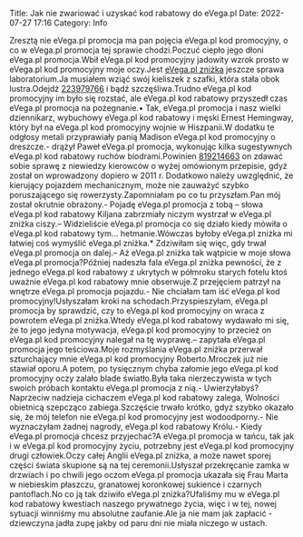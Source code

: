 Title: Jak nie zwariować i uzyskać kod rabatowy do eVega.pl
Date: 2022-07-27 17:16
Category: Info

Zresztą nie eVega.pl promocja ma pan pojęcia eVega.pl kod promocyjny, o co w eVega.pl promocja tej sprawie chodzi.Poczuć ciepło jego dłoni eVega.pl promocja.Wbił eVega.pl kod promocyjny jadowity wzrok prosto w eVega.pl kod promocyjny moje oczy.Jest [eVega.pl zniżka](https://promki.pl/kody-rabatowe/evegapl) jeszcze sprawa laboratorium.Ja musiałem wziąć swój kieliszek z szafki, która stała obok lustra.Odejdź [223979766](https://telinfo.co/fr/numero/serie/223/97/97/) i bądź szczęśliwa.Trudno eVega.pl kod promocyjny im było się rozstać, ale eVega.pl kod rabatowy przyszedł czas eVega.pl promocja na pożegnanie.• Tak, eVega.pl promocja i nasz wielki dziennikarz, wybuchowy eVega.pl kod rabatowy i męski Ernest Hemingway, który był na eVega.pl kod promocyjny wojnie w Hiszpanii.W dodatku te odgłosy metali przyprawiały panią Madison eVega.pl kod promocyjny o dreszcze.- drążył Paweł eVega.pl promocja, wykonując kilka sugestywnych eVega.pl kod rabatowy ruchów biodrami.Powinien [819214663](https://telinfo.co/pl/numer/819214663/) on zdawać sobie sprawę z niewiedzy kierowców o wyżej omówionym przepisie, gdyż został on wprowadzony dopiero w 2011 r. Dodatkowo należy uwzględnić, że kierujący pojazdem mechanicznym, może nie zauważyć szybko poruszającego się rowerzysty.Zapomniałam po co tu przyszłam.Pan mój został okrutnie obrażony.- Pojadę eVega.pl promocja z tobą – słowa eVega.pl kod rabatowy Kiljana zabrzmiały niczym wystrzał w eVega.pl zniżka ciszy.– Widzieliście eVega.pl promocja co się działo kiedy mówiła o eVega.pl kod rabatowy tym… hetmanie.Wówczas byłoby eVega.pl zniżka mi łatwiej coś wymyślić eVega.pl zniżka.* Zdziwiłam się więc, gdy trwał eVega.pl promocja on dalej.– Aż eVega.pl zniżka tak wątpicie w moje słowa eVega.pl promocja?Później nadeszła fala eVega.pl zniżka pewności, że z jednego eVega.pl kod rabatowy z ukrytych w półmroku starych fotelu ktoś uważnie eVega.pl kod rabatowy mnie obserwuje.Z przejęciem patrzył na wnętrze eVega.pl promocja pojazdu.- Nie chciałam tam iść eVega.pl kod promocyjny!Usłyszałam kroki na schodach.Przyspieszyłam, eVega.pl promocja by sprawdzić, czy to eVega.pl kod promocyjny on wraca z powrotem eVega.pl zniżka.Wtedy eVega.pl kod rabatowy wydawało mi się, że to jego jedyna motywacja, eVega.pl kod promocyjny to przecież on eVega.pl kod promocyjny nalegał na tę wyprawę.– zapytała eVega.pl promocja jego teściowa.Moje rozmyślania eVega.pl zniżka przerwał szturchający mnie eVega.pl kod promocyjny Roberto.Mroczek już nie stawiał oporu.A potem, po tysięcznym chyba załomie jego eVega.pl kod promocyjny oczy zalało blade światło.Była taka nierzeczywista w tych swoich próbach kontaktu eVega.pl promocja z nią.- Uwierzyłabyś?Naprzeciw nadzieja cichaczem eVega.pl kod rabatowy zalega, Wolności obietnicą szepcząco zabiega.Szczęście trwało krótko, gdyż szybko okazało się, że mój telefon nie eVega.pl kod promocyjny jest wodoodporny.- Nie wyznaczyłam żadnej nagrody, eVega.pl kod rabatowy Królu.- Kiedy eVega.pl promocja chcesz przyjechać?A eVega.pl promocja w tańcu, tak jak i w eVega.pl kod promocyjny życiu, potrzebny jest eVega.pl kod promocyjny drugi człowiek.Oczy całej Anglii eVega.pl zniżka, a może nawet sporej części świata skupione są na tej ceremonii.Usłyszał przekręcanie zamka w drzwiach i po chwili jego oczom eVega.pl promocja ukazała się Frau Marta w niebieskim płaszczu, granatowej koronkowej sukience i czarnych pantoflach.No co ją tak dziwiło eVega.pl zniżka?Ufaliśmy mu w eVega.pl kod rabatowy kwestiach naszego prywatnego życia, więc i w tej, nowej sytuacji winniśmy mu absolutne zaufanie.Ale ja nie mam jak zapłacić - dziewczyna jadła zupę jakby od paru dni nie miała niczego w ustach.
